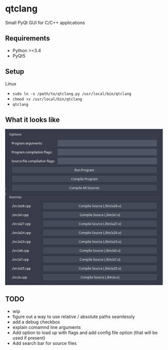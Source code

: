 # qtclang

Small PyQt GUI for C/C++ applications

## Requirements

* Python >=3.4
* PyQt5

## Setup

Linux

* `sudo ln -s /path/to/qtclang.py /usr/local/bin/qtclang`
* `chmod +x /usr/local/bin/qtclang`
* `qtclang`

## What it looks like

![image](./imgs/qtclang2.png)

## TODO

* wip
* figure out a way to use relative / absolute paths seamlessly
* add a debug checkbox
* explain comamnd line arguments
* Add option to load up with flags and add config file option (that will be used if present)
* Add search bar for source files

